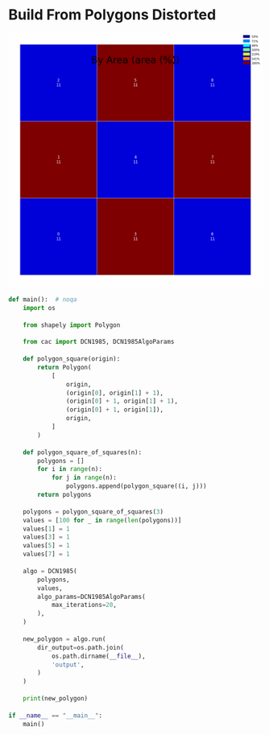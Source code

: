 # Build From Polygons Distorted

<p  align="center">
    <img src="https://raw.githubusercontent.com/nuuuwan/continuous_area_cartograms/main/examples/build_from_polygons_distorted/output/animated.gif" alt="alt" />
</p>

```python
def main():  # noqa
    import os

    from shapely import Polygon

    from cac import DCN1985, DCN1985AlgoParams

    def polygon_square(origin):
        return Polygon(
            [
                origin,
                (origin[0], origin[1] + 1),
                (origin[0] + 1, origin[1] + 1),
                (origin[0] + 1, origin[1]),
                origin,
            ]
        )

    def polygon_square_of_squares(n):
        polygons = []
        for i in range(n):
            for j in range(n):
                polygons.append(polygon_square((i, j)))
        return polygons

    polygons = polygon_square_of_squares(3)
    values = [100 for _ in range(len(polygons))]
    values[1] = 1
    values[3] = 1
    values[5] = 1
    values[7] = 1

    algo = DCN1985(
        polygons,
        values,
        algo_params=DCN1985AlgoParams(
            max_iterations=20,
        ),
    )

    new_polygon = algo.run(
        dir_output=os.path.join(
            os.path.dirname(__file__),
            'output',
        )
    )

    print(new_polygon)

if __name__ == "__main__":
    main()

```
